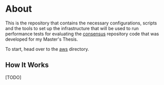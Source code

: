 # About

This is the repository that contains the necessary configurations, scripts and the tools to set up the 
infrastructure that will be used to run performance tests for evaluating the [consensus](https://github.com/mboysan/consensus)
repository code that was developed for my Master's Thesis.

To start, head over to the [aws](./aws) directory.

## How It Works

[TODO]